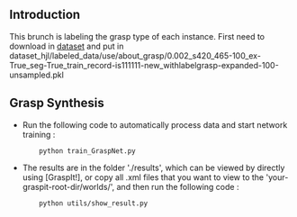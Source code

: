 ## Introduction
This brunch is labeling the grasp type of each instance. First need to download in [dataset](https://drive.google.com/file/d/1hhPGqu1B71E85wF71elP_e0D0Fydv0ED/view?usp=drive_link) and put in dataset_hjl/labeled_data/use/about_grasp/0.002_s420_465-100_ex-True_seg-True_train_record-is111111-new_withlabelgrasp-expanded-100-unsampled.pkl

## Grasp Synthesis
* Run the following code to automatically process data and start network training :

          python train_GraspNet.py

* The results are in the folder './results', which can be viewed by directly using [GraspIt!], or copy all .xml files that you want to view to the 'your-graspit-root-dir/worlds/', and then run the following code :

          python utils/show_result.py
